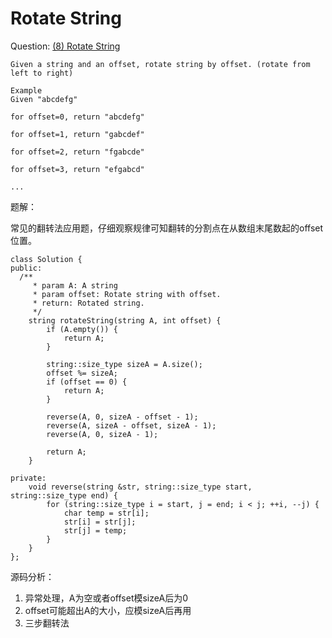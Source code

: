 # Rotate String

Question: [(8) Rotate String](http://www.lintcode.com/en/problem/rotate-string/)

```
Given a string and an offset, rotate string by offset. (rotate from left to right)

Example
Given "abcdefg"

for offset=0, return "abcdefg"

for offset=1, return "gabcdef"

for offset=2, return "fgabcde"

for offset=3, return "efgabcd"

...
```

题解：

常见的翻转法应用题，仔细观察规律可知翻转的分割点在从数组末尾数起的offset位置。

```
class Solution {
public:
  /**
     * param A: A string
     * param offset: Rotate string with offset.
     * return: Rotated string.
     */
    string rotateString(string A, int offset) {
        if (A.empty()) {
            return A;
        }

        string::size_type sizeA = A.size();
        offset %= sizeA;
        if (offset == 0) {
            return A;
        }

        reverse(A, 0, sizeA - offset - 1);
        reverse(A, sizeA - offset, sizeA - 1);
        reverse(A, 0, sizeA - 1);

        return A;
    }

private:
    void reverse(string &str, string::size_type start, string::size_type end) {
        for (string::size_type i = start, j = end; i < j; ++i, --j) {
            char temp = str[i];
            str[i] = str[j];
            str[j] = temp;
        }
    }
};

```

源码分析：

1. 异常处理，A为空或者offset模sizeA后为0
2. offset可能超出A的大小，应模sizeA后再用
3. 三步翻转法

